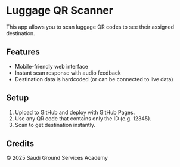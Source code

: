 # Luggage QR Scanner

This app allows you to scan luggage QR codes to see their assigned destination.

## Features
- Mobile-friendly web interface
- Instant scan response with audio feedback
- Destination data is hardcoded (or can be connected to live data)

## Setup
1. Upload to GitHub and deploy with GitHub Pages.
2. Use any QR code that contains only the ID (e.g. 12345).
3. Scan to get destination instantly.

## Credits
© 2025 Saudi Ground Services Academy
